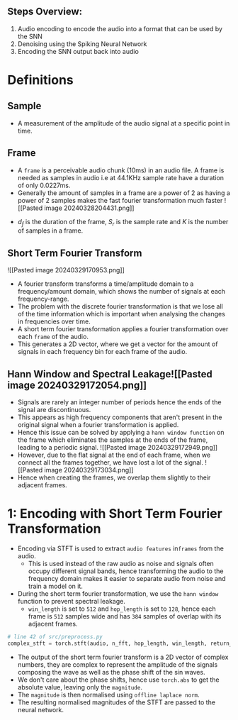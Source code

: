 ## Steps Overview: 
1. Audio encoding to encode the audio into a format that can be used by the SNN
2. Denoising using the Spiking Neural Network 
3. Encoding the SNN output back into audio

# Definitions
## Sample
* A measurement of the amplitude of the audio signal at a specific point in time.
## Frame
- A `frame` is a perceivable audio chunk (10ms) in an audio file. A frame is needed as samples in audio i.e at 44.1KHz sample rate have a duration of only 0.0227ms. 
- Generally the amount of samples in a frame are a power of 2 as having a power of 2 samples makes the fast fourier transformation much faster
![[Pasted image 20240328204431.png]]
* $d_f$ is the duration of the frame, $S_r$ is the sample rate and $K$ is the number of samples in a frame.

## Short Term Fourier Transform
![[Pasted image 20240329170953.png]]
* A fourier transform transforms a time/amplitude domain to a frequency/amount domain, which shows the number of signals at each frequency-range.
* The problem with the discrete fourier transformation is that we lose all of the time information which is important when analysing the changes in frequencies over time.
* A short term fourier transformation applies a fourier transformation over each `frame` of the audio.
* This generates a 2D vector, where we get a vector for the amount of signals in each frequency bin for each frame of the audio.

## Hann Window and Spectral Leakage![[Pasted image 20240329172054.png]]
* Signals are rarely an integer number of periods hence the ends of the signal are discontinuous.
* This appears as high frequency components that aren't present in the original signal when a fourier transformation is applied.
* Hence this issue can be solved by applying a `hann window function` on the frame which eliminates the samples at the ends of the frame, leading to a periodic signal.
![[Pasted image 20240329172949.png]]
* However, due to the flat signal at the end of each frame, when we connect all the frames together, we have lost a lot of the signal.
![[Pasted image 20240329173034.png]]
* Hence when creating the frames, we overlap them slightly to their adjacent frames.
# 1: Encoding with Short Term Fourier Transformation
* Encoding via STFT is used to extract `audio features` in`frames` from the audio.
	* This is used instead of the raw audio as noise and signals often occupy different signal bands, hence transforming the audio to the frequency domain makes it easier to separate audio from noise and train a model on it.
* During the short term fourier transformation, we use the `hann window` function to prevent spectral leakage. 
	* `win_length` is set to `512` and `hop_length` is set to `128`, hence each frame is `512` samples wide and has `384` samples of overlap with its adjacent frames.
```python
# line 42 of src/preprocess.py
complex_stft = torch.stft(audio, n_fft, hop_length, win_length, return_complex=True, window=torch.hann_window(n_fft))
```
* The output of the short term fourier transform is a 2D vector of complex numbers, they are complex to represent the amplitude of the signals composing the wave as well as the phase shift of the sin waves.
* We don't care about the phase shifts, hence use `torch.abs` to get the absolute value, leaving only the `magnitude`.
* The `magnitude` is then normalised using `offline laplace norm`.
* The resulting normalised magnitudes of the STFT are passed to the neural network.